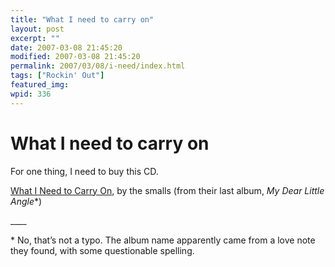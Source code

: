 ```yaml
---
title: "What I need to carry on"
layout: post
excerpt: ""
date: 2007-03-08 21:45:20
modified: 2007-03-08 21:45:20
permalink: 2007/03/08/i-need/index.html
tags: ["Rockin' Out"]
featured_img: 
wpid: 336
---
```


# What I need to carry on

For one thing, I need to buy this CD.

[What I Need to Carry On](http://radio3.cbc.ca/play/band/THE-SMALLS/What-I-Need-To-Carry-On/), by the smalls (from their last album, *My Dear Little Angle*\*)

\_\_\_\_

\* No, that’s not a typo. The album name apparently came from a love note they found, with some questionable spelling.